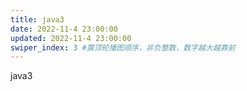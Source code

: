 ```yaml
---
title: java3
date: 2022-11-4 23:00:00
updated: 2022-11-4 23:00:00
swiper_index: 3 #置顶轮播图顺序，非负整数，数字越大越靠前
---
```


java3